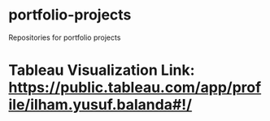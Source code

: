 # portfolio-projects
Repositories for portfolio projects 

# Tableau Visualization Link: https://public.tableau.com/app/profile/ilham.yusuf.balanda#!/


